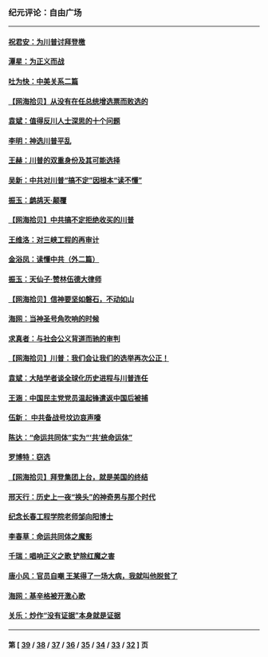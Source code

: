 ### 纪元评论：自由广场
---
#### [祝君安：为川普讨拜登檄](../../pages/nsc993/n12602199.md) 
#### [潭星：为正义而战](../../pages/nsc993/n12600926.md) 
#### [吐为快：中美关系二篇](../../pages/nsc993/n12600908.md) 
#### [【网海拾贝】从没有在任总统增选票而败选的](../../pages/nsc993/n12600435.md) 
#### [袁斌：值得反川人士深思的十个问题](../../pages/nsc993/n12600332.md) 
#### [李明：神选川普平乱](../../pages/nsc993/n12599751.md) 
#### [王赫：川普的双重身份及其可能选择](../../pages/nsc993/n12599723.md) 
#### [吴新：中共对川普“搞不定”因根本“读不懂”](../../pages/nsc993/n12599502.md) 
#### [振玉：鹧鸪天‧颠覆](../../pages/nsc993/n12599494.md) 
#### [【网海拾贝】中共搞不定拒绝收买的川普](../../pages/nsc993/n12598955.md) 
#### [王维洛：对三峡工程的再审计](../../pages/nsc993/n12598436.md) 
#### [金浴凤：读懂中共（外二篇）](../../pages/nsc993/n12597943.md) 
#### [振玉：天仙子‧赞林伍德大律师](../../pages/nsc993/n12597929.md) 
#### [【网海拾贝】信神要坚如磐石，不动如山](../../pages/nsc993/n12597901.md) 
#### [海网：当神圣号角吹响的时候](../../pages/nsc993/n12595891.md) 
#### [求真者：与社会公义背道而驰的审判](../../pages/nsc993/n12595868.md) 
#### [【网海拾贝】川普：我们会让我们的选举再次公正！](../../pages/nsc993/n12594930.md) 
#### [袁斌：大陆学者谈全球化历史进程与川普连任](../../pages/nsc993/n12594690.md) 
#### [王涵：中国民主党党员温起锋遣返中国后被捕](../../pages/nsc993/n12594540.md) 
#### [伍新： 中共备战号坟边哀声嚎](../../pages/nsc993/n12593086.md) 
#### [陈达：“命运共同体”实为“‘共’统命运体”](../../pages/nsc993/n12590865.md) 
#### [罗博特：窃选](../../pages/nsc993/n12590619.md) 
#### [【网海拾贝】拜登集团上台，就是美国的终结](../../pages/nsc993/n12589725.md) 
#### [邢天行：历史上一夜“换头”的神奇男与那个时代](../../pages/nsc993/n12589424.md) 
#### [纪念长春工程学院老师邹向阳博士](../../pages/nsc993/n12585390.md) 
#### [李春草：命运共同体之魔影](../../pages/nsc993/n12585026.md) 
#### [千瑞：唱响正义之歌 铲除红魔之害](../../pages/nsc993/n12585002.md) 
#### [唐小风：官员自嘲 王某得了一场大病，我就叫他脱贫了](../../pages/nsc993/n12584981.md) 
#### [海网：基辛格被开激心歌](../../pages/nsc993/n12584946.md) 
#### [关乐：炒作“没有证据”本身就是证据](../../pages/nsc993/n12583146.md) 

---
#### 第 [ [39](./39.md) / [38](./38.md) / [37](./37.md) / [36](./36.md) / [35](./35.md) / [34](./34.md) / [33](./33.md) / [32](./32.md) ] 页
